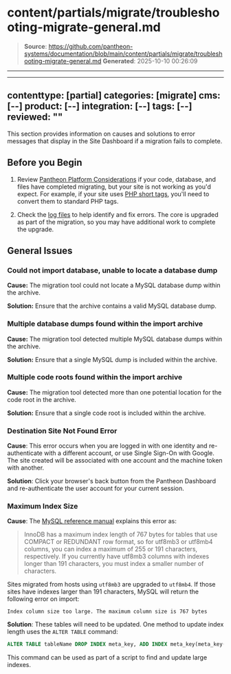 # content/partials/migrate/troubleshooting-migrate-general.md

> **Source**: https://github.com/pantheon-systems/documentation/blob/main/content/partials/migrate/troubleshooting-migrate-general.md
> **Generated**: 2025-10-10 00:26:09

---

---
contenttype: [partial]
categories: [migrate]
cms: [--]
product: [--]
integration: [--]
tags: [--]
reviewed: ""
---

This section provides information on causes and solutions to error messages that display in the Site Dashboard if a migration fails to complete.

## Before you Begin

1. Review [Pantheon Platform Considerations](/guides/platform-considerations) if your code, database, and files have completed migrating, but your site is not working as you'd expect. For example, if your site uses [PHP short tags](/guides/platform-considerations/php-platform#php-short-tags), you'll need to convert them to standard PHP tags.

1. Check the [log files](/guides/logs-pantheon) to help identify and fix errors. The core is upgraded as part of the migration, so you may have additional work to complete the upgrade.

## General Issues

### Could not import database, unable to locate a database dump

**Cause:** The migration tool could not locate a MySQL database dump within the archive.

**Solution:** Ensure that the archive contains a valid MySQL database dump.

### Multiple database dumps found within the import archive

**Cause:** The migration tool detected multiple MySQL database dumps within the archive.

**Solution:** Ensure that a single MySQL dump is included within the archive.

### Multiple code roots found within the import archive

**Cause:**  The migration tool detected more than one potential location for the code root in the archive.

**Solution:** Ensure that a single code root is included within the archive.

### Destination Site Not Found Error

**Cause**: This error occurs when you are logged in with one identity and re-authenticate with a different account, or use Single Sign-On with Google. The site created will be associated with one account and the machine token with another.

**Solution**: Click your browser's back button from the Pantheon Dashboard and re-authenticate the user account for your current session.

### Maximum Index Size

**Cause**: The [MySQL reference manual](https://dev.mysql.com/doc/refman/8.0/en/charset-unicode-conversion.html) explains this error as:

> InnoDB has a maximum index length of 767 bytes for tables that use COMPACT or REDUNDANT row format, so for utf8mb3 or utf8mb4 columns, you can index a maximum of 255 or 191 characters, respectively. If you currently have utf8mb3 columns with indexes longer than 191 characters, you must index a smaller number of characters.

Sites migrated from hosts using `utf8mb3` are upgraded to `utf8mb4`. If those sites have indexes larger than 191 characters, MySQL will return the following error on import:

```none
Index column size too large. The maximum column size is 767 bytes
```

**Solution**: These tables will need to be updated. One method to update index length uses the `ALTER TABLE` command:

```sql
ALTER TABLE tableName DROP INDEX meta_key, ADD INDEX meta_key(meta_key(191));
```

This command can be used as part of a script to find and update large indexes.
